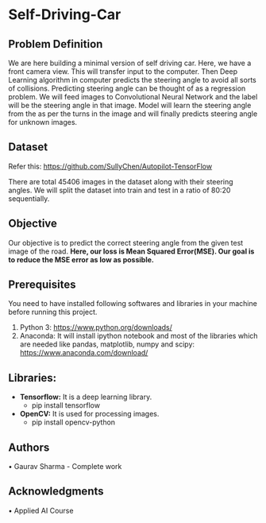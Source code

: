 # Self-Driving-Car
## Problem Definition
We are here building a minimal version of self driving car. Here, we have a front camera view. This will transfer input to the computer. Then Deep Learning algorithm in computer predicts the steering angle to avoid all sorts of collisions. Predicting steering angle can be thought of as a regression problem. We will feed images to Convolutional Neural Network and the label will be the steering angle in that image. Model will learn the steering angle from the as per the turns in the image and will finally predicts steering angle for unknown images.
## Dataset
Refer this: https://github.com/SullyChen/Autopilot-TensorFlow

There are total 45406 images in the dataset along with their steering angles. We will split the dataset into train and test in a ratio of 80:20 sequentially.
## Objective
Our objective is to predict the correct steering angle from the given test image of the road.
__Here, our loss is Mean Squared Error(MSE). Our goal is to reduce the MSE error as low as possible.__
## Prerequisites
You need to have installed following softwares and libraries in your machine before running this project.
1. Python 3: https://www.python.org/downloads/
2. Anaconda: It will install ipython notebook and most of the libraries which are needed like  pandas, matplotlib, numpy and scipy: https://www.anaconda.com/download/

## Libraries: 
* __Tensorflow:__ It is a deep learning library.
    * pip install tensorflow
* __OpenCV:__ It is used for processing images.
    * pip install opencv-python

## Authors
•	Gaurav Sharma - Complete work  

## Acknowledgments
•	Applied AI Course

